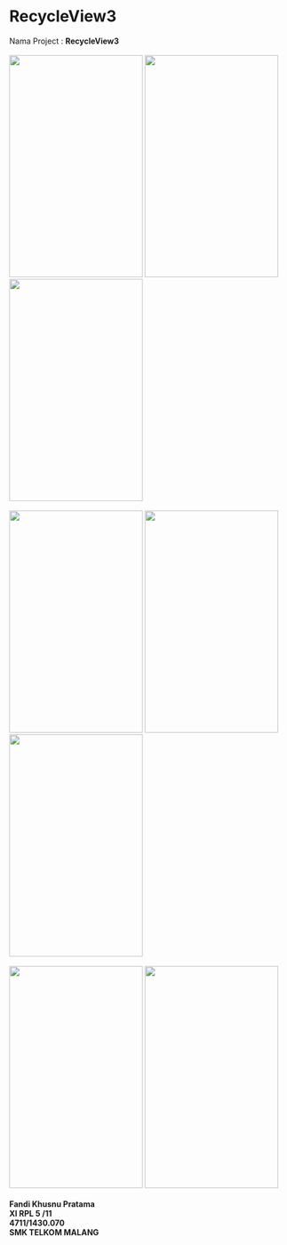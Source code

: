 # RecycleView3
Nama Project : <b>RecycleView3</b>
<br>
<br>
<img src="https://cloud.githubusercontent.com/assets/22116846/20031715/5a7ee336-a3ae-11e6-9af5-4f9b80b7b947.JPG" width="240px" height="400px">
<img src="https://cloud.githubusercontent.com/assets/22116846/20031714/5a7e71d0-a3ae-11e6-8f67-055a7edf4c98.JPG" width="240px" height="400px">
<img src="https://cloud.githubusercontent.com/assets/22116846/20031716/5aaa467a-a3ae-11e6-88fb-089e419e2466.JPG" width="240px" height="400px">
<br>
<br>
<img src="https://cloud.githubusercontent.com/assets/22116846/20031717/5aadc7be-a3ae-11e6-9eaf-750753ec4aa2.JPG" width="240px" height="400px">
<img src="https://cloud.githubusercontent.com/assets/22116846/20031710/5a78816c-a3ae-11e6-94a4-d2fb61ce39f9.JPG" width="240px" height="400px">
<img src="https://cloud.githubusercontent.com/assets/22116846/20031712/5a7aad34-a3ae-11e6-9273-3a9a2e04c0c1.JPG" width="240px" height="400px">
<br>
<br>
<img src="https://cloud.githubusercontent.com/assets/22116846/20031711/5a7a32e6-a3ae-11e6-9b02-85f81fbfa154.JPG" width="240px" height="400px">
<img src="https://cloud.githubusercontent.com/assets/22116846/20031713/5a7ab5d6-a3ae-11e6-915d-ee8fc5fd99cb.JPG" width="240px" height="400px">
<br>
<br>
<b>Fandi Khusnu Pratama <br>
XI RPL 5 /11 <br>
4711/1430.070 <br>
SMK TELKOM MALANG</b>
